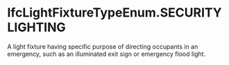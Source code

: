 IfcLightFixtureTypeEnum.SECURITYLIGHTING
========================================
A light fixture having specific purpose of directing occupants in an
emergency, such as an illuminated exit sign or emergency flood light.


